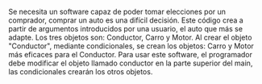 Se necesita un software capaz de poder tomar elecciones por un comprador, comprar un auto es una difícil decisión. Este código crea a partir de argumentos introducidos por una usuario, el auto que más se adapte. Los tres objetos son: Conductor, Carro y Motor. Al crear el objeto "Conductor", mediante condicionales, se crean los objetos: Carro y Motor más eficaces para el Conductor. Para usar este software, el programador debe modificar el objeto llamado conductor en la parte superior del main, las condicionales crearán los otros objetos.
